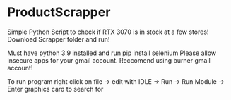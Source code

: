 # ProductScrapper

Simple Python Script to check if RTX 3070 is in stock at a few stores!
Download Scrapper folder and run!

Must have python 3.9 installed and run pip install selenium
Please allow insecure apps for your gmail account. Reccomend using burner gmail account!

To run program right click on file -> edit with IDLE -> Run -> Run Module -> Enter graphics card to search for
